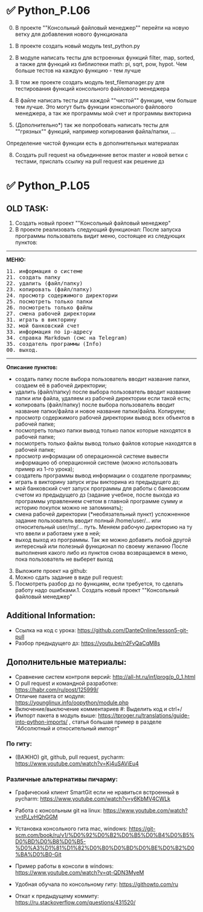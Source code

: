 # ✅ Python_P.L06

0. В проекте ""Консольный файловый менеджер"" перейти на новую ветку для добавления нового функционала
 
1. В проекте создать новый модуль test_python.py
 
2. В модуле написать тесты для встроенных функций filter, map, sorted, а также для функций из библиотеки math: pi, sqrt, pow, hypot. Чем больше тестов на каждую функцию - тем лучше
 
3. В том же проекте создать модуль test_filemanager.py для тестирования функций консольного файлового менеджера
 
4. В файле написать тесты для каждой ""чистой"" функции, чем больше тем лучше. Это могут быть функции консольного файлового менеджера, а так же программы мой счет и программы викторина
 
5. (Дополнительно*) так же попробовать написать тесты для ""грязных"" функций, например копирования файла/папки, ...
 
Определение чистой функции есть в дополнительных материалах
 
8. Создать pull request на объединение веток master и новой ветки с тестами, прислать ссылку на pull request как решение дз






# ✅ Python_P.L05
## OLD TASK:

1. Создать новый проект ""Консольный файловый менеджер"
2. В проекте реализовать следующий функционал:
После запуска программы пользователь видит меню, состоящее из следующих пунктов:

---
**МЕНЮ:**
<pre>
11. информация о системе
21. создать папку
22. удалить (файл/папку)
23. копировать (файл/папку)
24. просмотр содержимого директории
25. посмотреть только папки
26. посмотреть только файлы
27. смена рабочей директории
31. играть в викторину
32. мой банковский счет
33. информация по ip-адресу
34. справка Markdown (смс на Telegram)
35. создатель программы (Info)
00. выход.
</pre>
---

**Описание пунктов:**
- создать папку
после выбора пользователь вводит название папки, создаем её в рабочей директории;
- удалить (файл/папку)
после выбора пользователь вводит название папки или файла, удаляем из рабочей директории если такой есть;
- копировать (файл/папку)
после выбора пользователь вводит название папки/файла и новое название папки/файла. Копируем;
- просмотр содержимого рабочей директории
вывод всех объектов в рабочей папке;
- посмотреть только папки
вывод только папок которые находятся в рабочей папке;
- посмотреть только файлы
вывод только файлов которые находятся в рабочей папке;
- просмотр информации об операционной системе
вывести информацию об операционной системе (можно использовать пример из 1-го урока);
- создатель программы
вывод информации о создателе программы;
- играть в викторину
запуск игры викторина из предыдущего дз;
- мой банковский счет
запуск программы для работы с банковским счетом из предыдущего дз (задание учебное, после выхода из программы управлением счетом в главной программе сумму и историю покупок можно не запоминать);
- смена рабочей директории (*необязательный пункт)
усложненное задание пользователь вводит полный /home/user/... или относительный user/my/... путь. Меняем рабочую директорию на ту что ввели и работаем уже в ней;
- выход
выход из программы.
Так же можно добавить любой другой интересный или полезный функционал по своему желанию
После выполнения какого либо из пунктов снова возвращаемся в меню, пока пользователь не выберет выход
3. Выложите проект на github:
4. Можно сдать задание в виде pull request:
5. Посмотреть разбор дз по функциям, если требуется, то сделать работу надо ошибками.1. Создать новый проект ""Консольный файловый менеджер"


## Additional Information:

- Ссылка на код с урока: https://github.com/DanteOnline/lesson5-git-pull
- Разбор предыдущего дз: https://youtu.be/n2FvQaCqM8s

 
## Дополнительные материалы:
- Сравнение систем контроля версий: http://all-ht.ru/inf/prog/p_0_1.html
- О pull request и командной разработке: https://habr.com/ru/post/125999/
- Отличие пакета от модуля: https://younglinux.info/oopython/module.php
- Включение/выключение комментариев #: Выделить код и ctrl+/
- Импорт пакета в модуль выше: https://tproger.ru/translations/guide-into-python-imports/ , статья большая пример в разделе "Абсолютный и относительный импорт"

### По гиту: 
- (ВАЖНО) git, github, pull request, pycharm: https://www.youtube.com/watch?v=Kj4uSAViEu4

### Различные альтернативы пичарму: 
- Графический клиент SmartGit если не нравиться встроенный в pycharm: https://www.youtube.com/watch?v=y6KbMV4CWLk
- Работа с консольным git на linux: https://www.youtube.com/watch?v=tPJ_vHQhGGM
- Установка консольного гита mac, windows: https://git-scm.com/book/ru/v1/%D0%92%D0%B2%D0%B5%D0%B4%D0%B5%D0%BD%D0%B8%D0%B5-%D0%A3%D1%81%D1%82%D0%B0%D0%BD%D0%BE%D0%B2%D0%BA%D0%B0-Git
- Пример работы в консоли в windows: https://www.youtube.com/watch?v=qt-QDN3MyeM
 
- Удобная обучала по консольному гиту: https://githowto.com/ru
- Откат к предыдущему коммиту: https://ru.stackoverflow.com/questions/431520/
